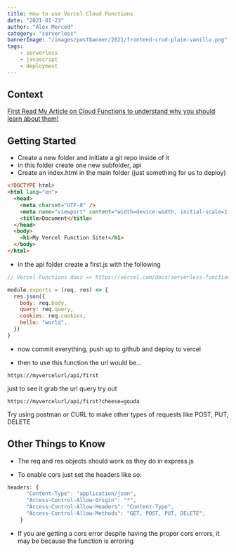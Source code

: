 ```yaml
---
title: How to use Vercel Cloud Functions
date: "2021-01-23"
author: "Alex Merced"
category: "serverless"
bannerImage: "/images/postbanner/2021/frontend-crud-plain-vanilla.png"
tags:
    - serverless
    - javascript
    - deployment
---
```


## Context

[First Read My Article on Cloud Functions to understand why you should learn about them!](https://tuts.alexmercedcoder.com/2021/1/cloudfunctions/)

## Getting Started

- Create a new folder and initiate a git repo inside of it
- in this folder create one new subfolder, api
- Create an index.html in the main folder (just something for us to deploy)

```html
<!DOCTYPE html>
<html lang="en">
  <head>
    <meta charset="UTF-8" />
    <meta name="viewport" content="width=device-width, initial-scale=1.0" />
    <title>Document</title>
  </head>
  <body>
    <h1>My Vercel Function Site!</h1>
  </body>
</html>
```

- in the api folder create a first.js with the following

```js
// Vercel Functions docs => https://vercel.com/docs/serverless-functions/introduction

module.exports = (req, res) => {
  res.json({
    body: req.body,
    query: req.query,
    cookies: req.cookies,
    hello: "world",
  })
}
```

- now commit everything, push up to github and deploy to vercel

- then to use this function the url would be...

```
https://myvercelurl/api/first
```

just to see it grab the url query try out

```
https://myvercelurl/api/first?cheese=gouda
```

Try using postman or CURL to make other types of requests like POST, PUT, DELETE

## Other Things to Know

- The req and res objects should work as they do in express.js 


- To enable cors just set the headers like so:

```js
headers: {
      "Content-Type": "application/json",
      "Access-Control-Allow-Origin": "*",
      "Access-Control-Allow-Headers": "Content-Type",
      "Access-Control-Allow-Methods": "GET, POST, PUT, DELETE",
    }
```

- If you are getting a cors error despite having the proper cors errors, it may be because the function is erroring
